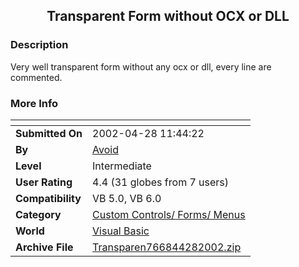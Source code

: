 ﻿<div align="center">

## Transparent Form without OCX or DLL


</div>

### Description

Very well transparent form without any ocx or dll, every line are commented.
 
### More Info
 


<span>             |<span>
---                |---
**Submitted On**   |2002-04-28 11:44:22
**By**             |[Avoid](https://github.com/Planet-Source-Code/PSCIndex/blob/master/ByAuthor/avoid.md)
**Level**          |Intermediate
**User Rating**    |4.4 (31 globes from 7 users)
**Compatibility**  |VB 5\.0, VB 6\.0
**Category**       |[Custom Controls/ Forms/  Menus](https://github.com/Planet-Source-Code/PSCIndex/blob/master/ByCategory/custom-controls-forms-menus__1-4.md)
**World**          |[Visual Basic](https://github.com/Planet-Source-Code/PSCIndex/blob/master/ByWorld/visual-basic.md)
**Archive File**   |[Transparen766844282002\.zip](https://github.com/Planet-Source-Code/avoid-transparent-form-without-ocx-or-dll__1-34186/archive/master.zip)









